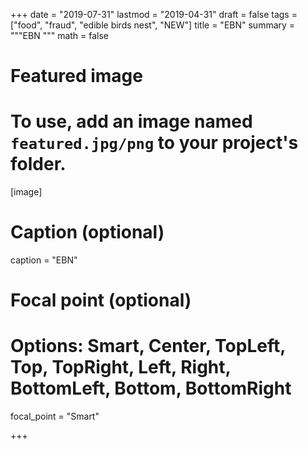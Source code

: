
+++
date = "2019-07-31"
lastmod = "2019-04-31"
draft = false
tags = ["food", "fraud", "edible birds nest", "NEW"]
title = "EBN"
summary = """EBN
"""
math = false

# Featured image
# To use, add an image named `featured.jpg/png` to your project's folder. 
[image]
  # Caption (optional)
  caption = "EBN"
  
  # Focal point (optional)
  # Options: Smart, Center, TopLeft, Top, TopRight, Left, Right, BottomLeft, Bottom, BottomRight
  focal_point = "Smart"

+++
